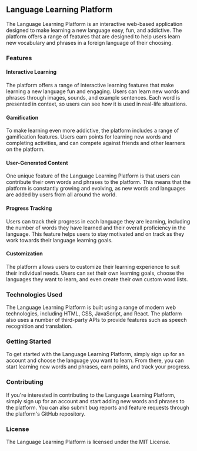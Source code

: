 ## Language Learning Platform

The Language Learning Platform is an interactive web-based application designed to make learning a new language easy, fun, and addictive. The platform offers a range of features that are designed to help users learn new vocabulary and phrases in a foreign language of their choosing.

### Features

#### Interactive Learning

The platform offers a range of interactive learning features that make learning a new language fun and engaging. Users can learn new words and phrases through images, sounds, and example sentences. Each word is presented in context, so users can see how it is used in real-life situations.

#### Gamification

To make learning even more addictive, the platform includes a range of gamification features. Users earn points for learning new words and completing activities, and can compete against friends and other learners on the platform.

#### User-Generated Content

One unique feature of the Language Learning Platform is that users can contribute their own words and phrases to the platform. This means that the platform is constantly growing and evolving, as new words and languages are added by users from all around the world.

#### Progress Tracking

Users can track their progress in each language they are learning, including the number of words they have learned and their overall proficiency in the language. This feature helps users to stay motivated and on track as they work towards their language learning goals.

#### Customization

The platform allows users to customize their learning experience to suit their individual needs. Users can set their own learning goals, choose the languages they want to learn, and even create their own custom word lists.

### Technologies Used

The Language Learning Platform is built using a range of modern web technologies, including HTML, CSS, JavaScript, and React. The platform also uses a number of third-party APIs to provide features such as speech recognition and translation.

### Getting Started

To get started with the Language Learning Platform, simply sign up for an account and choose the language you want to learn. From there, you can start learning new words and phrases, earn points, and track your progress.

### Contributing

If you're interested in contributing to the Language Learning Platform, simply sign up for an account and start adding new words and phrases to the platform. You can also submit bug reports and feature requests through the platform's GitHub repository.

### License

The Language Learning Platform is licensed under the MIT License.
